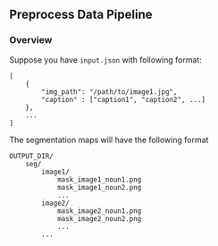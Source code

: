 
## Preprocess Data Pipeline

### Overview

Suppose you have `input.json` with following format:
```
[
    {
        "img_path": "/path/to/image1.jpg",
        "caption" : ["caption1", "caption2", ...]
    },
    ...
]
```

The segmentation maps will have the following format
```
OUTPUT_DIR/
    seg/
        image1/
            mask_image1_noun1.png
            mask_image1_noun2.png
            ...
        image2/
            mask_image2_noun1.png
            mask_image2_noun2.png
            ...
        ...
```

